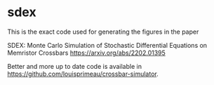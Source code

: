 # sdex

This is the exact code used for generating the figures in the paper

SDEX: Monte Carlo Simulation of Stochastic Differential Equations on Memristor Crossbars
https://arxiv.org/abs/2202.01395

Better and more up to date code is available in https://github.com/louisprimeau/crossbar-simulator.
